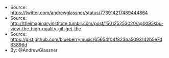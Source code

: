  * Source: https://twitter.com/andrewglassner/status/773914217489444864
 * Source: http://theimaginaryinstitute.tumblr.com/post/150125253020/ag0095kbu-view-the-high-quality-gif-get-the
 * Source: https://gist.github.com/blueberrymusic/65654f04f823ba5093142b5e7d63896d
 * By: @AndrewGlassner
